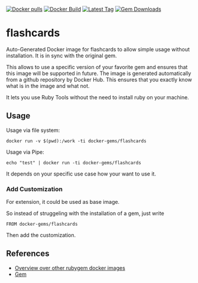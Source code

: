 [![Docker pulls](https://img.shields.io/docker/pulls/rubygem/flashcards.svg)](https://hub.docker.com/r/rubygem/flashcards/)
[![Docker Build](https://img.shields.io/docker/automated/rubygem/flashcards.svg)](https://hub.docker.com/r/rubygem/flashcards/)
[![Latest Tag](https://img.shields.io/github/tag/docker-rubygem/flashcards.svg)](https://hub.docker.com/r/rubygem/flashcards/)
[![Gem Downloads](https://img.shields.io/gem/dt/flashcards.svg)](https://rubygems.org/gems/flashcards/)
# flashcards

Auto-Generated Docker image for flashcards to allow simple usage without installation.
It is in sync with the original gem.

This allows to use a specific version of your favorite gem and ensures that this image will be supported in future.
The image is generated automatically from a github repository by Docker Hub.
This ensures that you exactly know what is in the image and what not.

It lets you use Ruby Tools without the need to install ruby on your machine.

## Usage

Usage via file system:

`docker run -v $(pwd):/work -ti docker-gems/flashcards`

Usage via Pipe:

`echo "test" | docker run -ti docker-gems/flashcards`

It depends on your specific use case how your want to use it.

### Add Customization

For extension, it could be used as base image.

So instead of struggeling with the installation of a gem, just write

`FROM docker-gems/flashcards`

Then add the customization.

## References

 - [Overview over other rubygem docker images](https://github.com/thinkbot/docker-rubygem)
 - [Gem](https://rubygems.org/gems/flashcards/)
